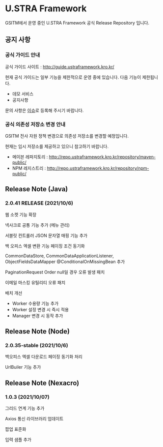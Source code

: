 # U.STRA Framework

GSITM에서 운영 중인 U.STRA Framework 공식 Release Repository 입니다.

## 공지 사항

### 공식 가이드 안내

공식 가이드 사이트 : http://guide.ustraframework.kro.kr/

현재 공식 가이드는 일부 기능을 제한적으로 운영 중에 있습니다. 다음 기능이 제한됩니다.

- 데모 서비스
- 공지사항

문의 사항은 [이슈](https://github.com/ustraframework/ustraframework/issues)로 등록해 주시기 바랍니다.


### 공식 의존성 저장소 변경 안내

GSITM 전사 자원 정책 변경으로 의존성 저장소를 변경할 예정입니다.

현재는 임시 저장소를 제공하고 있으니 참고하기 바랍니다.

- 메이븐 레파지토리 : http://repo.ustraframework.kro.kr/repository/maven-public/
- NPM 레지스트리 : http://repo.ustraframework.kro.kr/repository/npm-public/


## Release Note (Java)

### 2.0.41 RELEASE (**2021/10/6**)

웹 소켓 기능 확장

넥사크로 공통 기능 추가 (메뉴 관리)

서블릿 컨트롤러 JSON 문자열 매핑 기능 추가

백 오피스 엑셀 변환 기능 페이징 조건 동기화

CommonDataStore, CommonDataApplicationListener, ObjectFieldsDataMapper
@ConditionalOnMissingBean 추가

PaginationRequest Order null일 경우 오류 발생 패치

이메일 마스킹 유틸리티 오류 패치

배치 개선

- Worker 수용량 기능 추가
- Worker 설정 변경 시 즉시 적용
- Manager 변경 시 동작 추가


## Release Note (Node)

### 2.0.35-stable (2021/10/6)

백오피스 엑셀 다운로드 페이징 동기화 처리

UrlBuiler 기능 추가


## Release Note (Nexacro)
### 1.0.3 (2021/10/07)

그리드 연계 기능 추가

Axios 통신 라이브러리 업데이트

팝업 표준화

입력 샘플 추가

<!--
**ustraframework/ustraframework** is a ✨ _special_ ✨ repository because its `README.md` (this file) appears on your GitHub profile.

Here are some ideas to get you started:

- 🔭 I’m currently working on ...
- 🌱 I’m currently learning ...
- 👯 I’m looking to collaborate on ...
- 🤔 I’m looking for help with ...
- 💬 Ask me about ...
- 📫 How to reach me: ...
- 😄 Pronouns: ...
- ⚡ Fun fact: ...
-->
